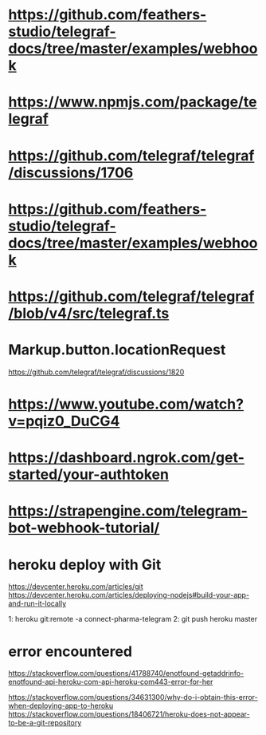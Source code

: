 # https://github.com/feathers-studio/telegraf-docs/tree/master/examples/webhook
# https://www.npmjs.com/package/telegraf

# https://github.com/telegraf/telegraf/discussions/1706
# https://github.com/feathers-studio/telegraf-docs/tree/master/examples/webhook


# https://github.com/telegraf/telegraf/blob/v4/src/telegraf.ts


# Markup.button.locationRequest
 https://github.com/telegraf/telegraf/discussions/1820

 # https://www.youtube.com/watch?v=pqiz0_DuCG4


 # https://dashboard.ngrok.com/get-started/your-authtoken

 # https://strapengine.com/telegram-bot-webhook-tutorial/



# heroku deploy with Git
https://devcenter.heroku.com/articles/git
https://devcenter.heroku.com/articles/deploying-nodejs#build-your-app-and-run-it-locally

   1:  heroku git:remote -a connect-pharma-telegram
   2:  git push heroku master


 # error encountered
 https://stackoverflow.com/questions/41788740/enotfound-getaddrinfo-enotfound-api-heroku-com-api-heroku-com443-error-for-her

 https://stackoverflow.com/questions/34631300/why-do-i-obtain-this-error-when-deploying-app-to-heroku
 https://stackoverflow.com/questions/18406721/heroku-does-not-appear-to-be-a-git-repository
